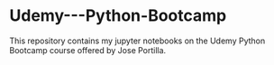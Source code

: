 # Udemy---Python-Bootcamp

This repository contains my jupyter notebooks on the Udemy Python Bootcamp course offered by Jose Portilla. 
